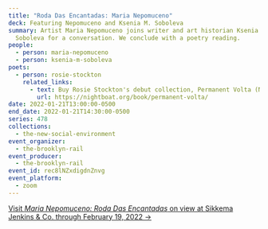 ```yaml
---
title: "Roda Das Encantadas: Maria Nepomuceno"
deck: Featuring Nepomuceno and Ksenia M. Soboleva
summary: Artist Maria Nepomuceno joins writer and art historian Ksenia M.
  Soboleva for a conversation. We conclude with a poetry reading.
people:
  - person: maria-nepomuceno
  - person: ksenia-m-soboleva
poets:
  - person: rosie-stockton
    related_links:
      - text: Buy Rosie Stockton's debut collection, Permanent Volta (Nightboat, 2021)
        url: https://nightboat.org/book/permanent-volta/
date: 2022-01-21T13:00:00-0500
end_date: 2022-01-21T14:30:00-0500
series: 478
collections:
  - the-new-social-environment
event_organizer:
  - the-brooklyn-rail
event_producer:
  - the-brooklyn-rail
event_id: rec8lNZxdigdnZnvg
event_platform:
  - zoom
---
```

[Visit *Maria Nepomuceno: Roda Das Encantadas* on view at Sikkema Jenkins & Co. through February 19, 2022 →](https://www.sikkemajenkinsco.com/ex20220111marianepomuceno)